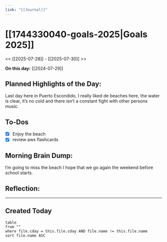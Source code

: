 ```yaml
---
link: "[[Journal]]"
---
```

# [[1744330040-goals-2025|Goals 2025]]
<< [[2025-07-28]] - [[2025-07-30]] >>

**On this day:** [[2024-07-29]]
## Planned Highlights of the Day:
Last day here in Puerto Escondido, I really liked de beaches here, the water is clear, it’s no cold and there isn’t a constant fight with other persons music.

## To-Dos
- [x] Enjoy the beach
- [x] review aws flashcards

## Morning Brain Dump:
I’m going to miss the beach I hope that we go again the weekend before school starts.

## Reflection:


---
## Created Today
```dataview
table
from ""
where file.cday = this.file.cday AND file.name != this.file.name
sort file.name ASC
```

